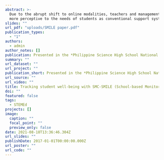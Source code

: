 ```yaml
---
abstract: >-
  Due to the abrupt shift to online modalities, teachers and management must be
  more perceptive to the needs of students as conventional support systems are inaccessible online. This paper documents SMC-SMILE (School-based Monitoring of Internal Learning Effects), an action research implemented from January to April 2021. During the program, advisers deployed a short-form survey that measured academic anxiety and noted the perceived subject with most negative feelings during weekly homeroom/SCALE sessions. Weekly reports were forwarded to batch teachers, and monthly institutional reports were prepared for administrators and teachers. While academic anxiety scores did not decrease over time because of the program, several notable findings were generated. Academic anxiety scores increased throughout a quarter, peaking during exam weeks; scores reset after a mental health break at the end of a quarter. Several teachers noted results in weekly reports and altered instructional design or implemented interventions such as batch consultations. The survey and the reports appeared to have served as a reflective tool for teaching. Overall, while the program itself may not have decreased academic anxiety scores on its own, it may prove as a good model for future concerted efforts in improving student well-being within the campus or beyond.
slides: ""
url_pdf: "uploads/SMILE paper.pdf"
publication_types:
  - "1"
authors:
  - admin
author_notes: []
publication: Presented in the *Philippine Science High School National Teachers Convention 2021*
summary: ""
url_dataset: ""
url_project: ""
publication_short: Presented in the *Philippine Science High School National Teachers Convention 2021*
url_source: ""
url_video: ""
title: Tracking student well-being with SMC-SMILE (School-based Monitoring of Internal Learning Effects)
doi: ""
featured: false
tags:
  - STEMEd
projects: []
image:
  caption: ""
  focal_point: ""
  preview_only: false
date: 2021-08-18T13:36:46.304Z
url_slides: ""
publishDate: 2017-01-01T00:00:00.000Z
url_poster: ""
url_code: ""
---
```

